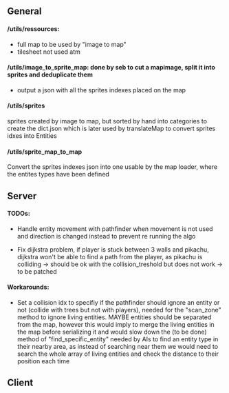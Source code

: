 ## General

#### /utils/ressources:
- full map to be used by "image to map"
- tilesheet not used atm

#### /utils/image_to_sprite_map: done by seb to cut a mapimage, split it into sprites and deduplicate them
+ output a json with all the sprites indexes placed on the map

#### /utils/sprites
sprites created by image to map, but sorted by hand into categories to create the dict.json
which is later used by translateMap to convert sprites idxes into Entities

#### /utils/sprite_map_to_map
Convert the sprites indexes json into one usable by the map loader, where the entites types have been defined


## Server

#### TODOs:
- Handle entity movement with pathfinder when movement is not used and direction is changed instead
to prevent re running the algo

- Fix dijkstra problem, if player is stuck between 3 walls and pikachu, dijkstra won't be able to find a path from the player, as pikachu is colliding -> should be ok with the collision_treshold but does not work -> to be patched


#### Workarounds:
- Set a collision idx to specifiy if the pathfinder should ignore an entity or not
(collide with trees but not with players), needed for the "scan_zone" method to ignore
living entities. MAYBE entities should be separated from the map, however this would imply
to merge the living entities in the map before serializing it and would slow down the
(to be done) method of "find_specific_entity" needed by AIs to find an entity type
in their nearby area, as instead of searching near them we would need
to search the whole array of living entities and check the distance to their position each time

## Client
